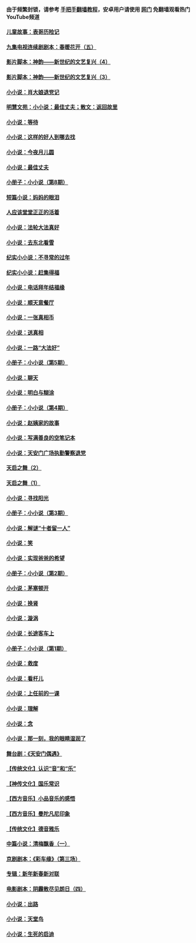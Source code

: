 #### 由于频繁封锁，请参考 [手把手翻墙教程](https://github.com/gfw-breaker/guides/wiki/)，安卓用户请使用 [网门](https://github.com/gfw-breaker/nogfw/blob/master/dl.md?t=06250401) 免翻墙观看热门YouTube频道 

#### [儿童故事：表哥历险记](../pages/328/383535.md?t=06250401) 

#### [九集电视连续剧剧本：春暖花开（五）](../pages/328/275919.md?t=06250401) 

#### [影片脚本：神韵——新世纪的文艺复兴（4）](../pages/328/266089.md?t=06250401) 

#### [影片脚本：神韵——新世纪的文艺复兴（3）](../pages/328/266087.md?t=06250401) 

#### [小小说：肖大娘退党记](../pages/328/239807.md?t=06250401) 

#### [明慧文苑：小小说：最佳丈夫；散文：返回故里](../pages/328/3439.md?t=06250401) 

#### [小小说：等待](../pages/328/223927.md?t=06250401) 

#### [小小说：这样的好人到哪去找](../pages/328/209396.md?t=06250401) 

#### [小小说：今夜月儿圆](../pages/328/193588.md?t=06250401) 

#### [小小说：最佳丈夫](../pages/328/190938.md?t=06250401) 

#### [小册子：小小说（第8期）](../pages/328/188202.md?t=06250401) 

#### [短篇小说：妈妈的眼泪](../pages/328/187712.md?t=06250401) 

#### [人应该堂堂正正的活着](../pages/328/182430.md?t=06250401) 

#### [小小说：法轮大法真好](../pages/328/174669.md?t=06250401) 

#### [小小说：去东北看雪](../pages/328/173882.md?t=06250401) 

#### [纪实小小说：不寻常的过年](../pages/328/173187.md?t=06250401) 

#### [纪实小小说：赶集得福](../pages/328/172652.md?t=06250401) 

#### [小小说：电话拜年结福缘](../pages/328/172533.md?t=06250401) 

#### [小小说：顺天意餐厅](../pages/328/170182.md?t=06250401) 

#### [小小说：一张真相币](../pages/328/169410.md?t=06250401) 

#### [小小说：送真相](../pages/328/166713.md?t=06250401) 

#### [小小说：一路“大法好”](../pages/328/162016.md?t=06250401) 

#### [小册子：小小说（第5期）](../pages/328/161131.md?t=06250401) 

#### [小小说：聊天](../pages/328/159640.md?t=06250401) 

#### [小小说：明白与糊涂](../pages/328/158101.md?t=06250401) 

#### [小册子：小小说（第4期）](../pages/328/158006.md?t=06250401) 

#### [小小说：赵姨家的故事](../pages/328/157843.md?t=06250401) 

#### [小小说：写满善良的空笔记本](../pages/328/157382.md?t=06250401) 

#### [小小说：天安门广场执勤警察退党](../pages/328/156982.md?t=06250401) 

#### [天启之舞（2）](../pages/328/153440.md?t=06250401) 

#### [天启之舞（1）](../pages/328/153439.md?t=06250401) 

#### [小小说：寻找阳光](../pages/328/153065.md?t=06250401) 

#### [小册子：小小说（第3期）](../pages/328/151715.md?t=06250401) 

#### [小小说：解谜“十者留一人”](../pages/328/148967.md?t=06250401) 

#### [小小说：笑](../pages/328/148905.md?t=06250401) 

#### [小小说：实现爸爸的希望](../pages/328/148096.md?t=06250401) 

#### [小册子：小小说（第2期）](../pages/328/147214.md?t=06250401) 

#### [小小说：茅塞顿开](../pages/328/147030.md?t=06250401) 

#### [小小说：换肾](../pages/328/146770.md?t=06250401) 

#### [小小说：漩涡](../pages/328/146683.md?t=06250401) 

#### [小小说：长途客车上](../pages/328/145076.md?t=06250401) 

#### [小册子：小小说（第1期）](../pages/328/143963.md?t=06250401) 

#### [小小说：救度](../pages/328/143927.md?t=06250401) 

#### [小小说：看杆儿](../pages/328/142137.md?t=06250401) 

#### [小小说：上任前的一课](../pages/328/140808.md?t=06250401) 

#### [小小说：理解](../pages/328/140476.md?t=06250401) 

#### [小小说：念](../pages/328/139513.md?t=06250401) 

#### [小小说：那一刻，我的眼睛湿润了](../pages/328/138476.md?t=06250401) 

#### [舞台剧：《天安门偶遇》](../pages/328/117155.md?t=06250401) 

#### [【传统文化】认识“音”和“乐”](../pages/328/108667.md?t=06250401) 

#### [【神传文化】国乐常识](../pages/328/104225.md?t=06250401) 

#### [【西方音乐】小品音乐的感悟](../pages/328/102924.md?t=06250401) 

#### [【西方音乐】曼陀凡尼印象](../pages/328/102922.md?t=06250401) 

#### [【传统文化】德音雅乐](../pages/328/102923.md?t=06250401) 

#### [中篇小说：清梅飘香（一）](../pages/328/101058.md?t=06250401) 

#### [京剧剧本：《彩车缘》（第三场）](../pages/328/96434.md?t=06250401) 

#### [专辑：新年新春新对联](../pages/328/94991.md?t=06250401) 

#### [电影剧本：阴霾散尽见朗日（四）](../pages/328/87081.md?t=06250401) 

#### [小小说：出路](../pages/328/84848.md?t=06250401) 

#### [小小说：天堂鸟](../pages/328/83084.md?t=06250401) 

#### [小小说：生死的启迪](../pages/328/70977.md?t=06250401) 

